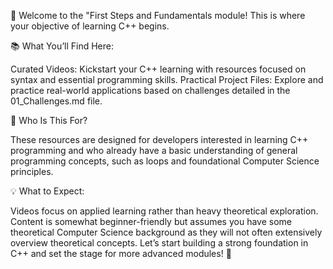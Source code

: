 🌟 Welcome to the "First Steps and Fundamentals module! This is where your objective of learning C++ begins. 

📚 What You’ll Find Here:

Curated Videos: Kickstart your C++ learning with resources focused on syntax and essential programming skills.
Practical Project Files: Explore and practice real-world applications based on challenges detailed in the 01_Challenges.md file.

🎯 Who Is This For?

These resources are designed for developers interested in learning C++ programming and who already have a basic understanding of general programming concepts, such as loops and foundational Computer Science principles.

💡 What to Expect:

Videos focus on applied learning rather than heavy theoretical exploration.
Content is somewhat beginner-friendly but assumes you have some theoretical Computer Science background as they will not often extensively overview theoretical concepts.
Let’s start building a strong foundation in C++ and set the stage for more advanced modules! 🚀







